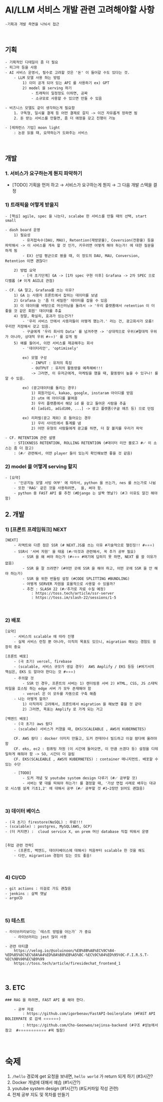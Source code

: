 # AI/LLM 서비스 개발 관련 고려해야할 사항 

```
-기획과 개발 측면을 나눠서 접근
```

<br />

## 기획 
	- 기획적인 디테일이 좀 더 필요 
	- 피그마 등을 사용 
	- AI 서비스 운영시, 필수로 고려할 것은 '돈' 이 들어갈 수도 있다는 것. 
		- LLM 모델 사용 하는 방법 
			1) 이미 공개 되어 있는 API 를 사용하기 ex) GPT 
			2) model 을 serving 하기
				- 트래픽이 일정정도 이하면, 공짜 
				- 소규모로 사용할 수 있으면 만들 수 있음
				
	- 비즈니스 모델도 같이 생각하는게 필요함 
		1. 구독형, 일시불 결제 등 어떤 결제로 갈지 -> 이건 자유롭게 정하면 됨 
		2. 돈 받는 서비스를 만들면, 좀 더 애정을 갖고 진행이 가능 

	- [레퍼런스 기업] moon light
		: 논문 읽을 때, 요약하는거 도와주는 서비스

<br />

## 개발 

### 1. 서비스가 요구하는게 뭔지 파악하기 
- [TODO] 기획을 먼저 하고 → 서비스가 요구하는게 뭔지 → 그 다음 개발 스택을 결정

### 1) 트래픽을 어떻게 받을지 
	- [핵심] agile, spec 을 나눈다, scalabe 한 서비스를 만들 때의 선택, start small 
	
	- dash board 운영 
		1) 필요성
			- 유저접속수(DAU, MAU), Retention(재방문율), Coversion(전환율) 등을 파악해서 -> 이 서비스를 게속 할 것 인가, 키우려면 어떻게 해야 하는가! 에 대한 질문을 하게 됨 
			- EX) 산업 평균으로 봤을 때, 이 정도의 DAU, MAU, Conversion, Retention 이면 괜찮다!
			
		2) 방법 요약
			- [극 초기단계] GA -> [1차 spec 구현 이후] Grafana -> 2차 SPEC 으로 디벨롭 (# 이게 AGILE 관점) 			
	
	- CF. GA 말고, Grafana를 쓰는 이유? 
		1) GA 는 사용자 프론트에서 잡히는 데이터를 보냄 
		2) Grafana 는 '좀 더 세밀한' 데이터를 잡을 수 있음 
		3) 이 데이터를 바탕으로 머신러닝을 돌려서 -> '우리 플랫폼에서 retention 이 더 좋을 것 같은 회원' 데이터를 추출  
		4) 정말, 확실히, 효과가 있는건가? 
			- '우리 서비스 안에서 사용자들이 어떻게 했는가.' 라는 건, 광고회사가 모름! 우리만 저장해서 갖고 있음. 
			- 구글에게 '우리 회사의 Data' 를 넘겨주면 -> '상대적으로 우위(#절대적 우위가 아니라, 상대적 우위 #⭐⭐)' 를 갖게 됨 
		5) 예를 들어서, 이런 서비스를 제공해주는 회사
			- '데이터리안', 'optimisely' 
		
			ex) 모델 구성 
				- INPUT : 유저의 특징 
				- OUTPUT : 유저의 활동량을 예측해봐!!! 
				-> 그러면, 이 유저군에게, 마케팅을 했을 때, 활동량이 높을 수 있구나! 를 알 수 있음. 
			
			ex) (광고데이터를 돌리는 경우) 
				1) 회원가입시, kakao, google, instaram 아이디를 받음 
				2) utm 에 아이디를 붙여옴 
				3) 우리 플랫폼에서 해당 id 를 갖고 들어온 사람을 추출 
				4) [adid1, adid100, ...] -> 광고 플랫폼(구글 애즈 등) 으로 던짐 
			
			ex) 리퍼럴(광고 제외) 로 들어오는 경우 
				1) 우리 사이트에서 통계를 냄 
				2) 어떤 유형의 사람들에게 광고를 하면, 더 잘 볼지를 우리가 파악				
			
	- CF. RETENTION 관련 설명 
		: STICKNESS RETENTION, ROLLING RETENTION (#데이터 리안 블로그 #✅ 이 소스는 좀 더 참고) 
		: (#✅ 관련해서, 어떤 player 들이 있는지 확인해보면 좋을 것 같음) 


### 2) model 을 어떻게 serving 할지 
	- [요약] 
		- '인공지능 모델 서빙 여부' 에 따라서, python 을 쓰는가, nes 를 쓰는가로 나뉨
		- 또한 'RAG' 같은 것을 사용하려면,  을, 써야 함. 
		- python 중 FAST API 를 추천 (#Django 는 살짝 옛날?) (#그 이유도 알긴 해야 함) 
		

## 2. 개발 
### 1) [프론트 프레임워크] NEXT
	[NEXT]
		- 리액트와 다른 점은 SSR (# NEXT.JS를 쓰는 이유 #기술적으로 챌린징!! #⭐⭐⭐) 
		- SSR시 '서버 자원' 을 태움 (#✅이것과 관련해서, 꼭 추가 공부 필요) 
			- SSR 을 왜 써야 하는가 (#⭐⭐⭐ #여기에 답하지 못 하면, NEXT 를 쓸 이유가 없음) 
			- SSR 을 잘 쓰려면? (#어떤 곳에 SSR 을 해야 하고, 어떤 곳에 SSR 을 안 해야 하는가) 
			- SSR 을 위한 번들링 설정 (#CODE SPLITTING #BUNDLING) 
			- 어떻게 SERVER 자원을 효율적으로 사용할 수 있을까? 
			- 추천 : SLASH 22 (#✅추가로 자료 수질 예정) 
				: https://toss.tech/article/ssr-server
				: https://toss.im/slash-22/sessions/1-5

<br />

### 2) 배포 
	[요약] 
		- 서비스의 scalable 에 따라 진행 
		- 실제 서비스 런칭 뿐 아니라, 이직의 목표도 있으니, migration 해보는 경험도 굉장히 중요
		
	[프론트 배포]
		- (극 초기) vercel, firebase 
		- (scalable, 서비스 규모가 생길 경우)  AWS Amplify / EKS 등등 (#여기서의 핵심은, EKS 도 알아야 한다는 것 #⭐⭐⭐)
		- 주의할 것 
			- SSR 인 경우, 프론트의 서버는 1) 렌더링용 서버 2) HTML, CSS, JS 스태틱 파일을 호스팅 하는 edge 서버 가 모두 존재해야 함 
			- vercel 은 이 모두를 자동으로 구축 해줌 
		- 나는 어떻게 할까?
			1) 이직까지 고려해서, 프론트에서 migration 을 해보면 좋을 것 같아 
			2) 그러면, 목표는 Amplify 로 가게 되는 거고 
	
	[백엔드 배포] 
		- (극 초기) aws 람다 
		- (scalabe) 서비스가 커졌을 때, EKS(SCALEABLE , AWS의 KUBERNETES)
		
		CF. AWS 람다 : docker 이미지 만들고, 도커 컨테이너 빌드하고 이걸 람다에 올려야 함 
		CF. eks, ec2 : 컴퓨팅 자원 (이 시간에 들어오면, 이 만큼 쓰겠다 등) 설정을 디테일하게 해줘야 함 -> SO, 시간이 더 걸림
		CF. EKS(SCALEABLE , AWS의 KUBERNETES) : container 매니지먼트. 배포할 수 있는 수단
		
		- [TODO]
			- 도커 개념 및 youtube system design 다루기 (#✅ 공부할 것) 
			- 서버는 몇 대를 띄워야 하는가! 를 결정할 때, '가상 면접 사례로 배우는 대규모 시스템 설계 기초1,2' 에 대해서 공부 (#✅ 공부할 것 #1~2장만 읽어도 괜찮음)
	
<br />

### 3) 데이터 베이스 
	- (극 초기) firestore(NoSQL) : 무료!!! 
	- (scalable) : postgres, MySQL(AWS, GCP)
	- (더 커지면) :  cloud service X, on prem 머신 database 직접 띄워서 운영

	
	[취업 관련 전략] 
		- (프론트, 백엔드, 데이터베이스에 대해서) 처음부터 scalable 한 것을 해도 
		- 다만, migrantion 경험이 있는 것도 좋음! 

<br />

### 4) CI/CD
	- git actions : 이걸로 가도 괜찮음 
	- jenkins : 살짝 옛날
	- argoCD

<br />


### 5) 테스트 
	- 라이브러리보다는 `테스트 방법을 아는가` 가 중요 
		- 라이브러리는 jest 많이 사용 
		
	- 관련 아티클
		https://velog.io/@soluinoon/%EB%8B%A8%EC%9C%84-%ED%85%8C%EC%8A%A4%ED%8A%B8%EB%A5%BC-%EC%9C%84%ED%95%9C-F.I.R.S.T-%EC%9B%90%EC%B9%99
		https://toss.tech/article/firesidechat_frontend_1

<br />

## 3. ETC
	### RAG 을 하려면, FAST API 를 해야 한다.
	
		- 공부 자료 
			: https://github.com/igorbenav/FastAPI-boilerplate (#FAST API BOLIERPATE 로 검색 ⭐⭐⭐⭐⭐⭐) 				
			: https://github.com/Cho-Geonwoo/sejinsa-backend (#구조 #성능에서 참고  #⭐⭐⭐⭐⭐⭐⭐⭐⭐⭐⭐ #꼭 필참) 

<br />
	
# 숙제 
1. `/hello` 경로에 get 요청을 보내면, `hello world` 가 return 되게 하기 (#3시간?
2. Docker 개념에 대해서 예습 (#1시간?)
3. youtube system design (#1시간?) (#도커파일 작성 관련) 
4. 전체 공부 지도 및 목차를 만들기 		
